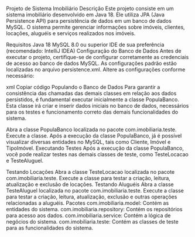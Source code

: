 Projeto de Sistema Imobiliário
Descrição
Este projeto consiste em um sistema imobiliário desenvolvido em Java 18. Ele utiliza JPA (Java Persistence API) para persistência de dados em um banco de dados MySQL. O sistema permite gerenciar informações sobre imóveis, clientes, locações, aluguéis e serviços realizados nos imóveis.

Requisitos
Java 18
MySQL 8.0 ou superior
IDE de sua preferência (recomendado: IntelliJ IDEA)
Configuração do Banco de Dados
Antes de executar o projeto, certifique-se de configurar corretamente as credenciais de acesso ao banco de dados MySQL. As configurações padrão estão localizadas no arquivo persistence.xml. Altere as configurações conforme necessário:

xml
Copiar código
<persistence-unit name="lab_jpa">
    <properties>
        <property name="javax.persistence.jdbc.url" value="jdbc:mysql://localhost:3306/lab_jpa?allowPublicKeyRetrieval=true&useSSL=false&serverTimezone=UTC&createDatabaseIfNotExist=true"/>
        <property name="javax.persistence.jdbc.user" value="seu_usuario"/>
        <property name="javax.persistence.jdbc.password" value="sua_senha"/>
        <property name="javax.persistence.jdbc.driver" value="com.mysql.cj.jdbc.Driver"/>
        <property name="hibernate.dialect" value="org.hibernate.dialect.MySQL8Dialect"/>
        <property name="hibernate.hbm2ddl.auto" value="update"/>
    </properties>
</persistence-unit>
Populando o Banco de Dados
Para garantir a consistência das chamadas das demais classes em relação aos dados persistidos, é fundamental executar inicialmente a classe PopulaBanco. Esta classe irá criar e inserir dados iniciais no banco de dados, necessários para os testes e funcionamento correto das demais funcionalidades do sistema.

Abra a classe PopulaBanco localizada no pacote com.imobiliaria.teste.
Execute a classe.
Após a execução da classe PopulaBanco, já é possível visualizar diversas entidades no MySQL, tais como Cliente, Imóvel e TipoImóvel.
Executando Testes
Após a execução da classe PopulaBanco, você pode realizar testes nas demais classes de teste, como TesteLocacao e TesteAluguel.

Testando Locações
Abra a classe TesteLocacao localizada no pacote com.imobiliaria.teste.
Execute a classe para testar a criação, leitura, atualização e exclusão de locações.
Testando Aluguéis
Abra a classe TesteAluguel localizada no pacote com.imobiliaria.teste.
Execute a classe para testar a criação, leitura, atualização, exclusão e outras operações relacionadas a aluguéis.
Pacotes
com.imobiliaria.model: Contém as entidades do sistema.
com.imobiliaria.repository: Contém os repositórios para acesso aos dados.
com.imobiliaria.service: Contém a lógica de negócios do sistema.
com.imobiliaria.teste: Contém as classes de teste para as funcionalidades do sistema.